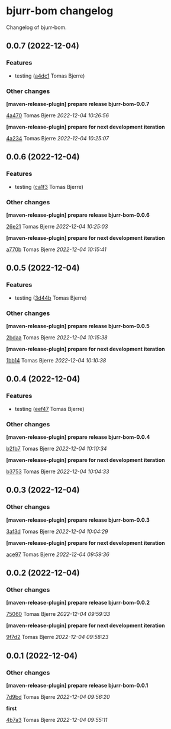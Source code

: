 # bjurr-bom changelog

Changelog of bjurr-bom.

## 0.0.7 (2022-12-04)

### Features

-  testing ([a4dc1](https://github.com/tomasbjerre/bjurr-bom/commit/a4dc1b4e19a8c06) Tomas Bjerre)  

### Other changes

**[maven-release-plugin] prepare release bjurr-bom-0.0.7**


[4a470](https://github.com/tomasbjerre/bjurr-bom/commit/4a470b08da560fc) Tomas Bjerre *2022-12-04 10:26:56*

**[maven-release-plugin] prepare for next development iteration**


[4a234](https://github.com/tomasbjerre/bjurr-bom/commit/4a234f62630b53f) Tomas Bjerre *2022-12-04 10:25:07*


## 0.0.6 (2022-12-04)

### Features

-  testing ([ca1f3](https://github.com/tomasbjerre/bjurr-bom/commit/ca1f399870306a1) Tomas Bjerre)  

### Other changes

**[maven-release-plugin] prepare release bjurr-bom-0.0.6**


[26e21](https://github.com/tomasbjerre/bjurr-bom/commit/26e2147742597ec) Tomas Bjerre *2022-12-04 10:25:03*

**[maven-release-plugin] prepare for next development iteration**


[a770b](https://github.com/tomasbjerre/bjurr-bom/commit/a770b837daec1e4) Tomas Bjerre *2022-12-04 10:15:41*


## 0.0.5 (2022-12-04)

### Features

-  testing ([3d44b](https://github.com/tomasbjerre/bjurr-bom/commit/3d44b91586ce4be) Tomas Bjerre)  

### Other changes

**[maven-release-plugin] prepare release bjurr-bom-0.0.5**


[2bdaa](https://github.com/tomasbjerre/bjurr-bom/commit/2bdaad39004e587) Tomas Bjerre *2022-12-04 10:15:38*

**[maven-release-plugin] prepare for next development iteration**


[1bb14](https://github.com/tomasbjerre/bjurr-bom/commit/1bb14f9d77bf9da) Tomas Bjerre *2022-12-04 10:10:38*


## 0.0.4 (2022-12-04)

### Features

-  testing ([eef47](https://github.com/tomasbjerre/bjurr-bom/commit/eef47346f1f3eed) Tomas Bjerre)  

### Other changes

**[maven-release-plugin] prepare release bjurr-bom-0.0.4**


[b2fb7](https://github.com/tomasbjerre/bjurr-bom/commit/b2fb721f8588347) Tomas Bjerre *2022-12-04 10:10:34*

**[maven-release-plugin] prepare for next development iteration**


[b3753](https://github.com/tomasbjerre/bjurr-bom/commit/b37535f6dac7932) Tomas Bjerre *2022-12-04 10:04:33*


## 0.0.3 (2022-12-04)

### Other changes

**[maven-release-plugin] prepare release bjurr-bom-0.0.3**


[3af3d](https://github.com/tomasbjerre/bjurr-bom/commit/3af3d712b9435e6) Tomas Bjerre *2022-12-04 10:04:29*

**[maven-release-plugin] prepare for next development iteration**


[ace97](https://github.com/tomasbjerre/bjurr-bom/commit/ace97ff2f799767) Tomas Bjerre *2022-12-04 09:59:36*


## 0.0.2 (2022-12-04)

### Other changes

**[maven-release-plugin] prepare release bjurr-bom-0.0.2**


[75060](https://github.com/tomasbjerre/bjurr-bom/commit/750601f5326e9d1) Tomas Bjerre *2022-12-04 09:59:33*

**[maven-release-plugin] prepare for next development iteration**


[9f7d2](https://github.com/tomasbjerre/bjurr-bom/commit/9f7d214107b4967) Tomas Bjerre *2022-12-04 09:58:23*


## 0.0.1 (2022-12-04)

### Other changes

**[maven-release-plugin] prepare release bjurr-bom-0.0.1**


[7d9bd](https://github.com/tomasbjerre/bjurr-bom/commit/7d9bd7a09ecb6d5) Tomas Bjerre *2022-12-04 09:56:20*

**first**


[4b7a3](https://github.com/tomasbjerre/bjurr-bom/commit/4b7a3c9db552762) Tomas Bjerre *2022-12-04 09:55:11*


